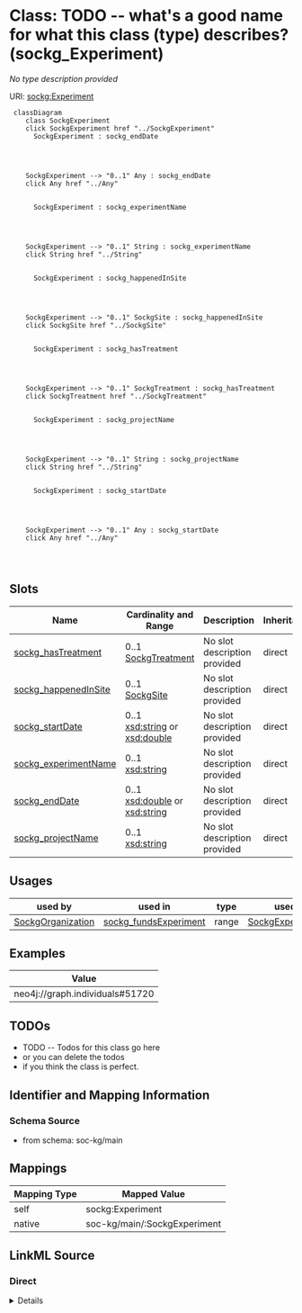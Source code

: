 

# Class: TODO -- what's a good name for what this class (type) describes? (sockg_Experiment)


_No type description provided_





URI: [sockg:Experiment](http://www.semanticweb.org/sockg/ontologies/2024/0/soil-carbon-ontology/Experiment)






```mermaid
 classDiagram
    class SockgExperiment
    click SockgExperiment href "../SockgExperiment"
      SockgExperiment : sockg_endDate
        
          
    
    
    SockgExperiment --> "0..1" Any : sockg_endDate
    click Any href "../Any"

        
      SockgExperiment : sockg_experimentName
        
          
    
    
    SockgExperiment --> "0..1" String : sockg_experimentName
    click String href "../String"

        
      SockgExperiment : sockg_happenedInSite
        
          
    
    
    SockgExperiment --> "0..1" SockgSite : sockg_happenedInSite
    click SockgSite href "../SockgSite"

        
      SockgExperiment : sockg_hasTreatment
        
          
    
    
    SockgExperiment --> "0..1" SockgTreatment : sockg_hasTreatment
    click SockgTreatment href "../SockgTreatment"

        
      SockgExperiment : sockg_projectName
        
          
    
    
    SockgExperiment --> "0..1" String : sockg_projectName
    click String href "../String"

        
      SockgExperiment : sockg_startDate
        
          
    
    
    SockgExperiment --> "0..1" Any : sockg_startDate
    click Any href "../Any"

        
      
```




<!-- no inheritance hierarchy -->


## Slots

| Name | Cardinality and Range | Description | Inheritance |
| ---  | --- | --- | --- |
| [sockg_hasTreatment](../slots/sockg_hasTreatment.md) | 0..1 <br/> [SockgTreatment](../classes/SockgTreatment.md) | No slot description provided | direct |
| [sockg_happenedInSite](../slots/sockg_happenedInSite.md) | 0..1 <br/> [SockgSite](../classes/SockgSite.md) | No slot description provided | direct |
| [sockg_startDate](../slots/sockg_startDate.md) | 0..1 <br/> [xsd:string](http://www.w3.org/2001/XMLSchema#string)&nbsp;or&nbsp;<br />[xsd:double](http://www.w3.org/2001/XMLSchema#double) | No slot description provided | direct |
| [sockg_experimentName](../slots/sockg_experimentName.md) | 0..1 <br/> [xsd:string](http://www.w3.org/2001/XMLSchema#string) | No slot description provided | direct |
| [sockg_endDate](../slots/sockg_endDate.md) | 0..1 <br/> [xsd:double](http://www.w3.org/2001/XMLSchema#double)&nbsp;or&nbsp;<br />[xsd:string](http://www.w3.org/2001/XMLSchema#string) | No slot description provided | direct |
| [sockg_projectName](../slots/sockg_projectName.md) | 0..1 <br/> [xsd:string](http://www.w3.org/2001/XMLSchema#string) | No slot description provided | direct |





## Usages

| used by | used in | type | used |
| ---  | --- | --- | --- |
| [SockgOrganization](../classes/SockgOrganization.md) | [sockg_fundsExperiment](../slots/sockg_fundsExperiment.md) | range | [SockgExperiment](../classes/SockgExperiment.md) |







## Examples

| Value |
| --- |
| neo4j://graph.individuals#51720 |

## TODOs

* TODO -- Todos for this class go here
* or you can delete the todos
* if you think the class is perfect.

## Identifier and Mapping Information







### Schema Source


* from schema: soc-kg/main




## Mappings

| Mapping Type | Mapped Value |
| ---  | ---  |
| self | sockg:Experiment |
| native | soc-kg/main/:SockgExperiment |







## LinkML Source

<!-- TODO: investigate https://stackoverflow.com/questions/37606292/how-to-create-tabbed-code-blocks-in-mkdocs-or-sphinx -->

### Direct

<details>
```yaml
name: sockg_Experiment
description: No type description provided
title: TODO -- what's a good name for what this class (type) describes?
todos:
- TODO -- Todos for this class go here
- or you can delete the todos
- if you think the class is perfect.
notes:
- There are 55 instances of this class.
examples:
- value: neo4j://graph.individuals#51720
from_schema: soc-kg/main
rank: 1000
slots:
- sockg_hasTreatment
- sockg_happenedInSite
- sockg_startDate
- sockg_experimentName
- sockg_endDate
- sockg_projectName
class_uri: sockg:Experiment

```
</details>

### Induced

<details>
```yaml
name: sockg_Experiment
description: No type description provided
title: TODO -- what's a good name for what this class (type) describes?
todos:
- TODO -- Todos for this class go here
- or you can delete the todos
- if you think the class is perfect.
notes:
- There are 55 instances of this class.
examples:
- value: neo4j://graph.individuals#51720
from_schema: soc-kg/main
rank: 1000
attributes:
  sockg_hasTreatment:
    name: sockg_hasTreatment
    description: No slot description provided
    todos:
    - TODO -- Todos for this slot go here
    - or you can delete the todos
    - if you think the class is perfect.
    comments:
    - 741 occurrences with subject type sockg:Experiment and object type sockg:Treatment.
    examples:
    - value: neo4j://graph.individuals#51716 sockg:hasTreatment neo4j://graph.individuals#359530
    from_schema: soc-kg/main
    rank: 1000
    slot_uri: sockg:hasTreatment
    alias: sockg_hasTreatment
    owner: sockg_Experiment
    domain_of:
    - sockg_Experiment
    range: sockg_Treatment
  sockg_happenedInSite:
    name: sockg_happenedInSite
    description: No slot description provided
    todos:
    - TODO -- Todos for this slot go here
    - or you can delete the todos
    - if you think the class is perfect.
    comments:
    - 61 occurrences with subject type sockg:Experiment and object type sockg:Site.
    examples:
    - value: neo4j://graph.individuals#51698 sockg:happenedInSite neo4j://graph.individuals#230697
    from_schema: soc-kg/main
    rank: 1000
    slot_uri: sockg:happenedInSite
    alias: sockg_happenedInSite
    owner: sockg_Experiment
    domain_of:
    - sockg_Experiment
    range: sockg_Site
  sockg_startDate:
    name: sockg_startDate
    description: No slot description provided
    todos:
    - TODO -- Todos for this slot go here
    - or you can delete the todos
    - if you think the class is perfect.
    comments:
    - 37796 occurrences with subject type sockg:Amendment and object type string.
    - 3178 occurrences with subject type sockg:ExperimentalUnit and object type string.
    - 1951 occurrences with subject type sockg:GrazingManagementEvent and object type
      string.
    - 631 occurrences with subject type sockg:ExperimentalUnit and object type xsd:double.
    - 55 occurrences with subject type sockg:Experiment and object type string.
    examples:
    - value: neo4j://graph.individuals#6073 sockg:startDate 2010-04-23
    - value: neo4j://graph.individuals#52263 sockg:startDate 2004-04-01
    - value: neo4j://graph.individuals#172393 sockg:startDate 1996-08-15
    - value: neo4j://graph.individuals#54995 sockg:startDate nan
    - value: neo4j://graph.individuals#51687 sockg:startDate 2009-01-01
    from_schema: soc-kg/main
    rank: 1000
    slot_uri: sockg:startDate
    alias: sockg_startDate
    owner: sockg_Experiment
    domain_of:
    - sockg_Amendment
    - sockg_Experiment
    - sockg_ExperimentalUnit
    - sockg_GrazingManagementEvent
    range: Any
    any_of:
    - range: string
    - range: double
  sockg_experimentName:
    name: sockg_experimentName
    description: No slot description provided
    todos:
    - TODO -- Todos for this slot go here
    - or you can delete the todos
    - if you think the class is perfect.
    comments:
    - 55 occurrences with subject type sockg:Experiment and object type string.
    examples:
    - value: neo4j://graph.individuals#51733 sockg:experimentName Barnyard experiment
        of gas emissions, and nutrient concentrations in leachate and runoff from
        dairy cattle lots with different surface materials
    from_schema: soc-kg/main
    rank: 1000
    slot_uri: sockg:experimentName
    alias: sockg_experimentName
    owner: sockg_Experiment
    domain_of:
    - sockg_Experiment
    range: string
  sockg_endDate:
    name: sockg_endDate
    description: No slot description provided
    todos:
    - TODO -- Todos for this slot go here
    - or you can delete the todos
    - if you think the class is perfect.
    comments:
    - 37796 occurrences with subject type sockg:Amendment and object type xsd:double.
    - 2026 occurrences with subject type sockg:ExperimentalUnit and object type xsd:double.
    - 1783 occurrences with subject type sockg:ExperimentalUnit and object type string.
    - 1951 occurrences with subject type sockg:GrazingManagementEvent and object type
      string.
    - 55 occurrences with subject type sockg:Experiment and object type string.
    examples:
    - value: neo4j://graph.individuals#11898 sockg:endDate nan
    - value: neo4j://graph.individuals#52943 sockg:endDate nan
    - value: neo4j://graph.individuals#52582 sockg:endDate 2009-11-11
    - value: neo4j://graph.individuals#172114 sockg:endDate 2005-08-08
    - value: neo4j://graph.individuals#51722 sockg:endDate 2011-05-18
    from_schema: soc-kg/main
    rank: 1000
    slot_uri: sockg:endDate
    alias: sockg_endDate
    owner: sockg_Experiment
    domain_of:
    - sockg_Amendment
    - sockg_Experiment
    - sockg_ExperimentalUnit
    - sockg_GrazingManagementEvent
    range: Any
    any_of:
    - range: double
    - range: string
  sockg_projectName:
    name: sockg_projectName
    description: No slot description provided
    todos:
    - TODO -- Todos for this slot go here
    - or you can delete the todos
    - if you think the class is perfect.
    comments:
    - 55 occurrences with subject type sockg:Experiment and object type string.
    - 9 occurrences with subject type sockg:Project and object type string.
    examples:
    - value: neo4j://graph.individuals#51735 sockg:projectName NUOnet
    - value: neo4j://graph.individuals#227188 sockg:projectName NUOnet Alumbre, Ecuador,
        Phase 1
    from_schema: soc-kg/main
    rank: 1000
    slot_uri: sockg:projectName
    alias: sockg_projectName
    owner: sockg_Experiment
    domain_of:
    - sockg_Experiment
    - sockg_Project
    range: string
class_uri: sockg:Experiment

```
</details>